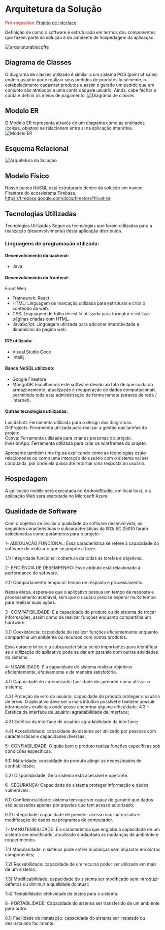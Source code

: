 # Arquitetura da Solução

<span style="color:red">Pré-requisitos: <a href="3-Projeto de Interface.md"> Projeto de Interface</a></span>

Definição de como o software é estruturado em termos dos componentes que fazem parte da solução e do ambiente de hospedagem da aplicação.

![arquiteturablucoffe](https://github.com/ICEI-PUC-Minas-PMV-ADS/pmv-ads-2024-1-e4-proj-infra-t5-pmv-ads-2024-1-e4-proj-infra-t5-grupo01/assets/110863711/8f6520e9-c536-4a34-918c-930173c81e43)






## Diagrama de Classes

O diagrama de classes utilizado é similar a um sistema POS (point of sales) onde o usuário pode realizar seus pedidos de produtos localmente, o estabelecimento cadastrar produtos e assim é gerado um pedido que em conjunto são atrelados a uma conta daquele usuário. Ainda, cabe fechar a conta e definir os meios de pagamento.
![Diagrama de classes](img/DiagramaClasse.png)

## Modelo ER

O Modelo ER representa através de um diagrama como as entidades (coisas, objetos) se relacionam entre si na aplicação interativa.
![Modelo ER](img/DiagramaER.png)

## Esquema Relacional

![Arquitetura da Solução](img/EsquemaRelacional.png)
## Modelo Físico 

Nosso banco NoSQL está estruturado dentro da solução em nuvem Firestore do ecossistema Firebase.</br>
https://firebase.google.com/docs/firestore?hl=pt-br

## Tecnologias Utilizadas
Tecnologias Utilizadas
Segue as tecnologias que foram utilizadas para a realização (desenvolvimento) desta aplicação distribuída.

### Linguagens de programação utilizada:

#### Desenvolvimento do backend:
- Java
#### Desenvolvimento do frontend:
Front Web:
- Framework: React
- HTML: Linguagem de marcação utilizada para estruturar e criar o conteúdo da web. </br>
- CSS: Linguagem de folha de estilo utilizada para formatar e estilizar páginas criadas com HTML.</br>
- JavaScript: Linguagem utilizada para adcionar interatividade e dinamismo da página web.</br>
#### IDE utilizada: </br>
- Visual Studio Code</br> 
- Intellij</br> 
#### Banco NoSQL utilizado: </br> 
- Google Firestore
- MongoDB: Escolhemos este software devido ao fato de que cuida do armazenamento, atualização e recuperação de dados computacionais, permitindo toda esta administração de forma remota (através de rede / internet).</br>
#### Outras tecnologias utilizadas:</br>
Lucidchart: Ferramenta utilizada para o design dos diagramas.</br>
GitProjects: Ferramenta utilizada para realizar a gestão das tarefas do projeto.</br>
Canva: Ferramenta utilizada para criar as personas do projeto.</br>
InvisionApp: Ferramenta utilizada para criar os wireframes do projeto.



Apresente também uma figura explicando como as tecnologias estão relacionadas ou como uma interação do usuário com o sistema vai ser conduzida, por onde ela passa até retornar uma resposta ao usuário.

## Hospedagem

A aplicação mobile será executada no AndroidStudio, em local host, e a aplicação Web será executada no Microsoft Azure.

## Qualidade de Software

Com o objetivo de avaliar a qualidade do software desenvolvido, as seguintes características e subcaracterísticas da ISO/IEC 25010 foram selecionadas como parâmetros para o projeto:

1- ADEQUAÇÃO FUNCIONAL:
Essa característica se refere à capacidade do software de realizar o que se propõe a fazer.

1.1) Integridade funcional: cobertura de todas as tarefas e objetivos.

2- EFICIÊNCIA DE DESEMPENHO:
Esse atributo está relacionado à performance do software.

2.1) Comportamento temporal: tempo de resposta e processamento.

Nessa etapa, espera-se que o aplicativo possua um tempo de resposta e processamento aceitável, sem que o usuário precise esperar muito tempo para realizar suas ações.

3- COMPATIBILIDADE:
É a capacidade do produto ou do sistema de trocar informações, assim como de realizar funções enquanto compartilha um hardware.

3.1) Coexistência: capacidade de realizar funções eficientemente enquanto compartilha um ambiente ou recursos com outros produtos.

Essa característica e a subcaracterística serão importantes para identificar se a utilização do aplicativo pode se dar em paralelo com outras atividades do sistema.

4- USABILIDADE:
É a capacidade do sistema realizar objetivos eficientemente, efetivamente e de maneira satisfatória.

4.1) Capacidade de aprendizado: facilidade de aprender como utilizar o sistema;

4.2) Proteção de erro do usuário: capacidade do produto proteger o usuário de erros. O aplicativo deve ser o mais intuitivo possível e também possuir informações explícitas onde possa encontrar alguma dificuldade; 4.3 - Estética da interface de usuário: agradabilidade da interface;

4.3) Estética da interface de usuário: agradabilidade da interface;

4.4) Acessibilidade: capacidade do sistema ser utilizado por pessoas com características e capacidades diversas.

5- CONFIABILIDADE:
O quão bem o produto realiza funções específicas sob condições específicas.

5.1) Maturidade: capacidade do produto atingir as necessidades de confiabilidade;

5.2) Disponibilidade: Se o sistema está acessível e operante.

6- SEGURANÇA:
Capacidade do sistema proteger informação e dados vulneráveis.

6.1) Confidencialidade: sistema tem que ser capaz de garantir que dados são acessados apenas por aqueles que tem acesso autorizado;

6.2) Integridade: capacidade de prevenir acesso não-autorizado e modificação de dados ou programas de computador.

7- MANUTENIBILIDADE:
É a característica que engloba a capacidade de um sistema ser modificado, atualizado e adaptado às mudanças de ambiente e requerimentos.

7.1) Modularidade: o sistema pode sofrer mudanças sem impactar em outros componentes;

7.2) Reusabilidade: capacidade de um recurso poder ser utilizado em mais de um sistema;

7.3) Modificabilidade: capacidade do sistema ser modificado sem introduzir defeitos ou diminuir a qualidade do atual;

7.4) Testabilidade: efetividade de testes para o sistema.

8- PORTABILIDADE:
Capacidade do sistema ser transferido de um ambiente para outro.

8.1) Facilidade de instalação: capacidade do sistema ser instalado ou desinstalado facilmente.
